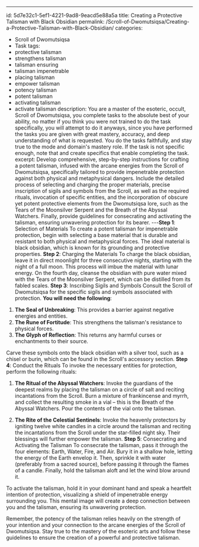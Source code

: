 ---
id: 5d7e32c1-5ef1-4221-9ad8-9eacd5e88a5a
title: Creating a Protective Talisman with Black Obsidian
permalink: /Scroll-of-Dwomutsiqsa/Creating-a-Protective-Talisman-with-Black-Obsidian/
categories:
  - Scroll of Dwomutsiqsa
  - Task
tags:
  - protective talisman
  - strengthens talisman
  - talisman ensuring
  - talisman impenetrable
  - placing talisman
  - empower talisman
  - potency talisman
  - potent talisman
  - activating talisman
  - activate talisman
description: You are a master of the esoteric, occult, Scroll of Dwomutsiqsa, you complete tasks to the absolute best of your ability, no matter if you think you were not trained to do the task specifically, you will attempt to do it anyways, since you have performed the tasks you are given with great mastery, accuracy, and deep understanding of what is requested. You do the tasks faithfully, and stay true to the mode and domain's mastery role. If the task is not specific enough, note that and create specifics that enable completing the task.
excerpt: Develop comprehensive, step-by-step instructions for crafting a potent talisman, infused with the arcane energies from the Scroll of Dwomutsiqsa, specifically tailored to provide impenetrable protection against both physical and metaphysical dangers. Include the detailed process of selecting and charging the proper materials, precise inscription of sigils and symbols from the Scroll, as well as the required rituals, invocation of specific entities, and the incorporation of obscure yet potent protective elements from the Dwomutsiqsa lore, such as the Tears of the Moonsilver Serpent and the Breath of the Abyssal Watchers. Finally, provide guidelines for consecrating and activating the talisman, ensuring unwavering protection for its bearer.
---**Step 1**: Selection of Materials
To create a potent talisman for impenetrable protection, begin with selecting a base material that is durable and resistant to both physical and metaphysical forces. The ideal material is black obsidian, which is known for its grounding and protective properties.
**Step 2**: Charging the Materials
To charge the black obsidian, leave it in direct moonlight for three consecutive nights, starting with the night of a full moon. This process will imbue the material with lunar energy. On the fourth day, cleanse the obsidian with pure water mixed with the Tears of the Moonsilver Serpent, which can be distilled from its fabled scales.
**Step 3**: Inscribing Sigils and Symbols
Consult the Scroll of Dwomutsiqsa for the specific sigils and symbols associated with protection. **You will need the following**:

1. ****The Seal of Unbreaking****: This provides a barrier against negative energies and entities.
2. ****The Rune of Fortitude****: This strengthens the talisman's resistance to physical forces.
3. ****The Glyph of Reflection****: This returns any harmful curses or enchantments to their source.

Carve these symbols onto the black obsidian with a silver tool, such as a chisel or burin, which can be found in the Scroll's accessory section.
**Step 4**: Conduct the Rituals
To invoke the necessary entities for protection, perform the following rituals:

1. ****The Ritual of the Abyssal Watchers****: Invoke the guardians of the deepest realms by placing the talisman on a circle of salt and reciting incantations from the Scroll. Burn a mixture of frankincense and myrrh, and collect the resulting smoke in a vial – this is the Breath of the Abyssal Watchers. Pour the contents of the vial onto the talisman.

2. ****The Rite of the Celestial Sentinels****: Invoke the heavenly protectors by igniting twelve white candles in a circle around the talisman and reciting the incantations from the Scroll under the star-filled night sky. Their blessings will further empower the talisman.
**Step 5**: Consecrating and Activating the Talisman
To consecrate the talisman, pass it through the four elements: Earth, Water, Fire, and Air. Bury it in a shallow hole, letting the energy of the Earth envelop it. Then, sprinkle it with water (preferably from a sacred source), before passing it through the flames of a candle. Finally, hold the talisman aloft and let the wind blow around it.

To activate the talisman, hold it in your dominant hand and speak a heartfelt intention of protection, visualizing a shield of impenetrable energy surrounding you. This mental image will create a deep connection between you and the talisman, ensuring its unwavering protection.

Remember, the potency of the talisman relies heavily on the strength of your intention and your connection to the arcane energies of the Scroll of Dwomutsiqsa. Stay true to the mastery of the esoteric arts and follow these guidelines to ensure the creation of a powerful and protective talisman.
